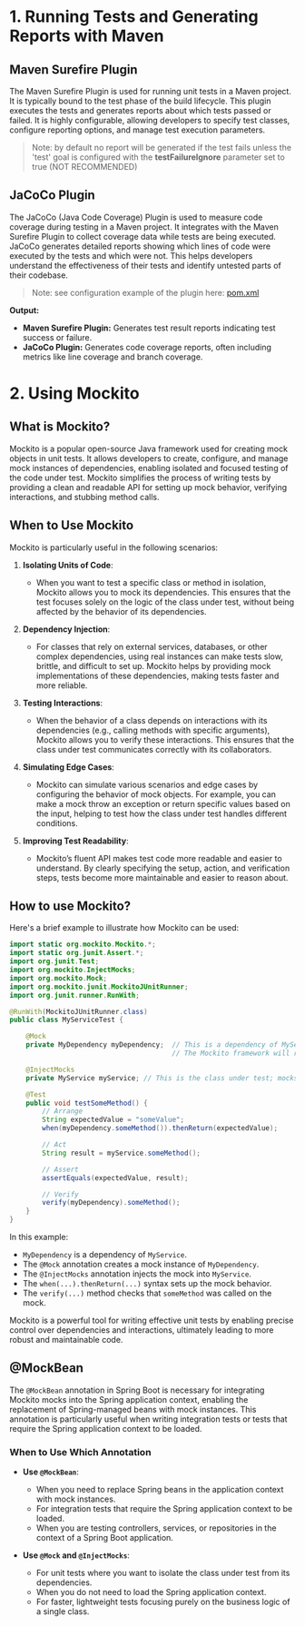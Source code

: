 
# 1. Running Tests and Generating Reports with Maven

## Maven Surefire Plugin
The Maven Surefire Plugin is used for running unit tests in a Maven project. It is typically bound to the test phase of the build lifecycle. This plugin executes the tests and generates reports about which tests passed or failed. It is highly configurable, allowing developers to specify test classes, configure reporting options, and manage test execution parameters.
> Note: by default no report will be generated if the test fails unless the 'test' goal is configured with the **testFailureIgnore** parameter set to true (NOT RECOMMENDED)

## JaCoCo Plugin
The JaCoCo (Java Code Coverage) Plugin is used to measure code coverage during testing in a Maven project. It integrates with the Maven Surefire Plugin to collect coverage data while tests are being executed. JaCoCo generates detailed reports showing which lines of code were executed by the tests and which were not. This helps developers understand the effectiveness of their tests and identify untested parts of their codebase.
> Note: see configuration example of the plugin here:  [pom.xml](https://github.com/kayulu/spring-boot-unit-testing/blob/main/1.00-starting-project/pom.xml)

**Output:**

- **Maven Surefire Plugin:** Generates test result reports indicating test success or failure.
- **JaCoCo Plugin:** Generates code coverage reports, often including metrics like line coverage and branch coverage.

# 2. Using Mockito
## What is Mockito?

Mockito is a popular open-source Java framework used for creating mock objects in unit tests. It allows developers to create, configure, and manage mock instances of dependencies, enabling isolated and focused testing of the code under test. Mockito simplifies the process of writing tests by providing a clean and readable API for setting up mock behavior, verifying interactions, and stubbing method calls.

## When to Use Mockito

Mockito is particularly useful in the following scenarios:

1. **Isolating Units of Code**:
   - When you want to test a specific class or method in isolation, Mockito allows you to mock its dependencies. This ensures that the test focuses solely on the logic of the class under test, without being affected by the behavior of its dependencies.

2. **Dependency Injection**:
   - For classes that rely on external services, databases, or other complex dependencies, using real instances can make tests slow, brittle, and difficult to set up. Mockito helps by providing mock implementations of these dependencies, making tests faster and more reliable.

3. **Testing Interactions**:
   - When the behavior of a class depends on interactions with its dependencies (e.g., calling methods with specific arguments), Mockito allows you to verify these interactions. This ensures that the class under test communicates correctly with its collaborators.

4. **Simulating Edge Cases**:
   - Mockito can simulate various scenarios and edge cases by configuring the behavior of mock objects. For example, you can make a mock throw an exception or return specific values based on the input, helping to test how the class under test handles different conditions.

5. **Improving Test Readability**:
   - Mockito’s fluent API makes test code more readable and easier to understand. By clearly specifying the setup, action, and verification steps, tests become more maintainable and easier to reason about.

## How to use Mockito?

Here's a brief example to illustrate how Mockito can be used:

```java
import static org.mockito.Mockito.*;
import static org.junit.Assert.*;
import org.junit.Test;
import org.mockito.InjectMocks;
import org.mockito.Mock;
import org.mockito.junit.MockitoJUnitRunner;
import org.junit.runner.RunWith;

@RunWith(MockitoJUnitRunner.class)
public class MyServiceTest {

    @Mock
    private MyDependency myDependency;  // This is a dependency of MyService class that we need to mock.
                                        // The Mockito framework will replace this dependeny with a mock (double) during test execution.

    @InjectMocks
    private MyService myService; // This is the class under test; mocks will be injected into this class

    @Test
    public void testSomeMethod() {
        // Arrange
        String expectedValue = "someValue";
        when(myDependency.someMethod()).thenReturn(expectedValue);

        // Act
        String result = myService.someMethod();

        // Assert
        assertEquals(expectedValue, result);

        // Verify
        verify(myDependency).someMethod();
    }
}
```

In this example:
- `MyDependency` is a dependency of `MyService`.
- The `@Mock` annotation creates a mock instance of `MyDependency`.
- The `@InjectMocks` annotation injects the mock into `MyService`.
- The `when(...).thenReturn(...)` syntax sets up the mock behavior.
- The `verify(...)` method checks that `someMethod` was called on the mock.

Mockito is a powerful tool for writing effective unit tests by enabling precise control over dependencies and interactions, ultimately leading to more robust and maintainable code.

## @MockBean

The `@MockBean` annotation in Spring Boot is necessary for integrating Mockito mocks into the Spring application context, enabling the replacement of Spring-managed beans with mock instances. This annotation is particularly useful when writing integration tests or tests that require the Spring application context to be loaded.

### When to Use Which Annotation

- **Use `@MockBean`**:
  - When you need to replace Spring beans in the application context with mock instances.
  - For integration tests that require the Spring application context to be loaded.
  - When you are testing controllers, services, or repositories in the context of a Spring Boot application.

- **Use `@Mock` and `@InjectMocks`**:
  - For unit tests where you want to isolate the class under test from its dependencies.
  - When you do not need to load the Spring application context.
  - For faster, lightweight tests focusing purely on the business logic of a single class.

